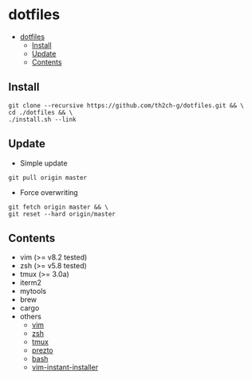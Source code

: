 # dotfiles

- [dotfiles](#dotfiles)
  - [Install](#install)
  - [Update](#update)
  - [Contents](#contents)


## Install
~~~
git clone --recursive https://github.com/th2ch-g/dotfiles.git && \
cd ./dotfiles && \
./install.sh --link
~~~

## Update
- Simple update
~~~
git pull origin master
~~~

- Force overwriting
~~~
git fetch origin master && \
git reset --hard origin/master
~~~


## Contents
- vim (>= v8.2 tested)
- zsh (>= v5.8 tested)
- tmux (>= 3.0a)
- iterm2
- mytools
- brew
- cargo
- others
    - [vim](others/vim.install.sh)
    - [zsh](others/zsh.install.sh)
    - [tmux](others/tmux.install.sh)
    - [prezto](others/prezto.install.sh)
    - [bash](others/bash/)
    - [vim-instant-installer](others/vim-instant-installer/)
